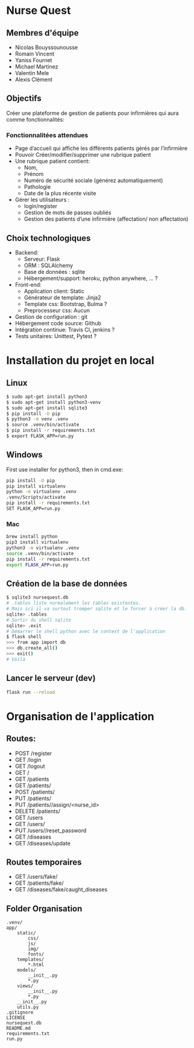# Nurse Quest

## Membres d'équipe

- Nicolas Bouyssounousse
- Romain Vincent
- Yaniss Fournet
- Michael Martinez
- Valentin Mele
- Alexis Clément

## Objectifs

Créer une plateforme de gestion de patients pour infirmières qui aura comme fonctionnalités:

### Fonctionnalitées attendues
- Page d’accueil qui affiche les différents patients gérés par l’infirmière
- Pouvoir Créer/modifier/supprimer une rubrique patient
- Une rubrique patient contient:
    - Nom,
    - Prénom
    - Numéro de sécurité sociale (générez automatiquement)
    - Pathologie
    - Date de la plus récente visite
- Gérer les utilisateurs :
    - login/register
    - Gestion de mots de passes oubliés
    - Gestion des patients d’une infirmière (affectation/ non affectation)


## Choix technologiques

- Backend:
    - Serveur: Flask
    - ORM : SQLAlchemy
    - Base de données : sqlite 
    - Hébergement/support: heroku, python anywhere, ... ?
- Front-end:
    - Application client: Static
    - Générateur de template: Jinja2
    - Template css: Bootstrap, Bulma ?
    - Preprocesseur css: Aucun
- Gestion de configuration : git
- Hébergement code source: Github
- Intégration continue: Travis CI, jenkins ?
- Tests unitaires: Unittest, Pytest ?

# Installation du projet en local

## Linux
```bash
$ sudo apt-get install python3
$ sudo apt-get install python3-venv
$ sudo apt-get install sqlite3
$ pip install -U pip
$ python3 -m venv .venv
$ source .venv/bin/activate
$ pip install -r requirements.txt
$ export FLASK_APP=run.py
```

## Windows
First use installer for python3, then in cmd.exe:
```bash
pip install -U pip
pip install virtualenv
python -m virtualenv .venv
.venv/Scripts/activate
pip install -r requirements.txt
SET FLASK_APP=run.py
```

### Mac
```bash
brew install python
pip3 install virtualenv
python3 -m virtualenv .venv
source .venv/bin/activate
pip install -r requirements.txt
export FLASK_APP=run.py
```

## Création de la base de données
```bash
$ sqlite3 nursequest.db
# .tables liste normalement les tables existentes.
# Mais ici il va surtout tromper sqlite et le forcer à créer la db.
sqlite> .tables
# Sortir du shell sqlite
sqlite> .exit
# Démarrer le shell python avec le context de l'application
$ flask shell
>>> from app import db
>>> db.create_all()
>>> exit()
# Voilà
```

## Lancer le serveur (dev)

```bash
flask run --reload
```

# Organisation de l'application
## Routes:

- POST /register
- GET /login
- GET /logout
- GET /
- GET /patients
- GET /patients/<id>
- POST /patients/<id>
- PUT /patients/<id>
- PUT /patients/<id>/assign/<nurse_id>
- DELETE /patients/<id>
- GET /users
- GET /users/<id>
- PUT /users/<id>/reset_password
- GET /diseases
- GET /diseases/update

## Routes temporaires

- GET /users/fake/<quantity>
- GET /patients/fake/<quantity>
- GET /diseases/fake/caught_diseases

## Folder Organisation
```
.venv/
app/
    static/
        css/
        js/
        img/
        fonts/
    templates/
        *.html
    models/
        __init__.py
        *.py
    views/
        __init__.py
        *.py
    __init__.py
    utils.py
.gitignore
LICENSE
nursequest.db
README.md
requirements.txt
run.py
```